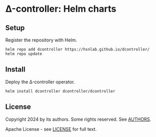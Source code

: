 # Δ-controller: Helm charts

## Setup

Register the repository with Helm.

``` console
helm repo add dcontroller https://hsnlab.github.io/dcontroller/
helm repo update
```

## Install

Deploy the Δ-controller operator.

``` console
helm install dcontroller dcontroller/dcontroller
```

## License

Copyright 2024 by its authors. Some rights reserved. See [AUTHORS](AUTHORS).

Apache License - see [LICENSE](LICENSE) for full text.

